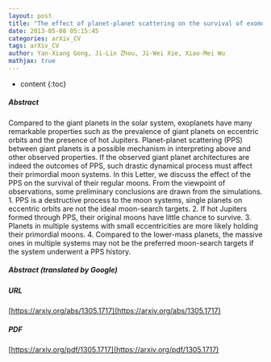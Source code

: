 ```yaml
---
layout: post
title: "The effect of planet-planet scattering on the survival of exomoons"
date: 2013-05-08 05:15:45
categories: arXiv_CV
tags: arXiv_CV
author: Yan-Xiang Gong, Ji-Lin Zhou, Ji-Wei Xie, Xiao-Mei Wu
mathjax: true
---
```


* content
{:toc}

##### Abstract
Compared to the giant planets in the solar system, exoplanets have many remarkable properties such as the prevalence of giant planets on eccentric orbits and the presence of hot Jupiters. Planet-planet scattering (PPS) between giant planets is a possible mechanism in interpreting above and other observed properties. If the observed giant planet architectures are indeed the outcomes of PPS, such drastic dynamical process must affect their primordial moon systems. In this Letter, we discuss the effect of the PPS on the survival of their regular moons. From the viewpoint of observations, some preliminary conclusions are drawn from the simulations. 1. PPS is a destructive process to the moon systems, single planets on eccentric orbits are not the ideal moon-search targets. 2. If hot Jupiters formed through PPS, their original moons have little chance to survive. 3. Planets in multiple systems with small eccentricities are more likely holding their primordial moons. 4. Compared to the lower-mass planets, the massive ones in multiple systems may not be the preferred moon-search targets if the system underwent a PPS history.

##### Abstract (translated by Google)


##### URL
[https://arxiv.org/abs/1305.1717](https://arxiv.org/abs/1305.1717)

##### PDF
[https://arxiv.org/pdf/1305.1717](https://arxiv.org/pdf/1305.1717)

